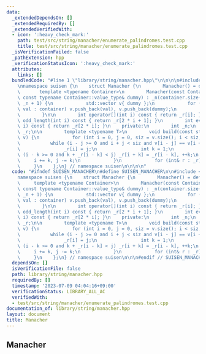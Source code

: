 ```yaml
---
data:
  _extendedDependsOn: []
  _extendedRequiredBy: []
  _extendedVerifiedWith:
  - icon: ':heavy_check_mark:'
    path: test/src/string/manacher/enumerate_palindromes.test.cpp
    title: test/src/string/manacher/enumerate_palindromes.test.cpp
  _isVerificationFailed: false
  _pathExtension: hpp
  _verificationStatusIcon: ':heavy_check_mark:'
  attributes:
    links: []
  bundledCode: "#line 1 \"library/string/manacher.hpp\"\n\n\n\n#include <vector>\n\
    \nnamespace suisen {\n    struct Manacher {\n        Manacher() = default;\n \
    \       template <typename Container>\n        Manacher(const Container& container,\
    \ const typename Container::value_type& dummy) : _n(container.size()), _r(2 *\
    \ _n + 1) {\n            std::vector v{ dummy };\n            for (const auto&\
    \ val : container) v.push_back(val), v.push_back(dummy);\n            build(v);\n\
    \        }\n\n        int operator[](int i) const { return _r[i]; }\n        int\
    \ odd_length(int i) const { return _r[2 * i + 1]; }\n        int even_length(int\
    \ i) const { return _r[2 * i]; }\n    private:\n        int _n;\n        std::vector<int>\
    \ _r;\n\n        template <typename T>\n        void build(const std::vector<T>&\
    \ v) {\n            for (int i = 0, j = 0, siz = v.size(); i < siz;) {\n     \
    \           while (i - j >= 0 and i + j < siz and v[i - j] == v[i + j]) ++j;\n\
    \                _r[i] = j;\n                int k = 1;\n                while\
    \ (i - k >= 0 and k + _r[i - k] < j) _r[i + k] = _r[i - k], ++k;\n           \
    \     i += k, j -= k;\n            }\n            for (int& r : _r) --r;\n   \
    \     }\n    };\n} // namespace suisen\n\n\n\n"
  code: "#ifndef SUISEN_MANACHER\n#define SUISEN_MANACHER\n\n#include <vector>\n\n\
    namespace suisen {\n    struct Manacher {\n        Manacher() = default;\n   \
    \     template <typename Container>\n        Manacher(const Container& container,\
    \ const typename Container::value_type& dummy) : _n(container.size()), _r(2 *\
    \ _n + 1) {\n            std::vector v{ dummy };\n            for (const auto&\
    \ val : container) v.push_back(val), v.push_back(dummy);\n            build(v);\n\
    \        }\n\n        int operator[](int i) const { return _r[i]; }\n        int\
    \ odd_length(int i) const { return _r[2 * i + 1]; }\n        int even_length(int\
    \ i) const { return _r[2 * i]; }\n    private:\n        int _n;\n        std::vector<int>\
    \ _r;\n\n        template <typename T>\n        void build(const std::vector<T>&\
    \ v) {\n            for (int i = 0, j = 0, siz = v.size(); i < siz;) {\n     \
    \           while (i - j >= 0 and i + j < siz and v[i - j] == v[i + j]) ++j;\n\
    \                _r[i] = j;\n                int k = 1;\n                while\
    \ (i - k >= 0 and k + _r[i - k] < j) _r[i + k] = _r[i - k], ++k;\n           \
    \     i += k, j -= k;\n            }\n            for (int& r : _r) --r;\n   \
    \     }\n    };\n} // namespace suisen\n\n\n#endif // SUISEN_MANACHER\n"
  dependsOn: []
  isVerificationFile: false
  path: library/string/manacher.hpp
  requiredBy: []
  timestamp: '2023-07-09 04:04:16+09:00'
  verificationStatus: LIBRARY_ALL_AC
  verifiedWith:
  - test/src/string/manacher/enumerate_palindromes.test.cpp
documentation_of: library/string/manacher.hpp
layout: document
title: Manacher
---
```

## Manacher